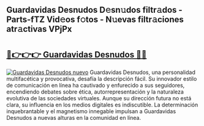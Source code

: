 ## Guardavidas Desnudos D𝚎sn𝚞dos filtr𝚊dos - Parts-fTZ Vid𝚎os f𝚘tos - N𝚞evas filtr𝚊ciones atr𝚊ctivas VPjPx

# <h2><a href="http://mbaat0.tromn.icu/?c=Guardavidas+Desnudos">🔗👉👉👉 Guardavidas Desnudos 🔗🔗</a></h2>

[![Guardavidas Desnudos nuevo](https://i.imgur.com/pEAQMta.gif)](http://mbaat0.tromn.icu/?c=Guardavidas+Desnudos)
Guardavidas Desnudos, una personalidad multifacética y provocativa, desafía la descripción fácil. Su innovador estilo de comunicación en línea ha cautivado y enfurecido a sus seguidores, encendiendo debates sobre ética, autorrepresentación y la naturaleza evolutiva de las sociedades virtuales. Aunque su dirección futura no está clara, su influencia en los medios digitales es indiscutible. La determinación inquebrantable y el magnetismo innegable impulsan a Guardavidas Desnudos a nuevas alturas en la comunidad en línea.
